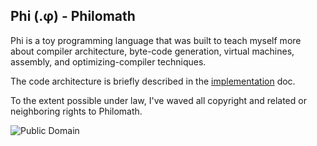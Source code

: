  Phi (.φ) - Philomath
----------------------
Phi is a toy programming language that was built to teach myself more about
compiler architecture, byte-code generation, virtual machines, assembly, and
optimizing-compiler techniques.

The code architecture is briefly described in the [implementation](Implementation.md) doc.

To the extent possible under law, I've waved all copyright and related or neighboring rights to Philomath.

![Public Domain](http://i.creativecommons.org/p/zero/1.0/88x31.png)
